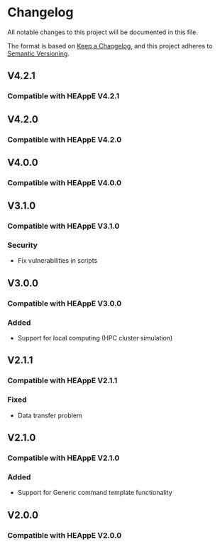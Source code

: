 # Changelog

All notable changes to this project will be documented in this file.

The format is based on [Keep a Changelog](https://keepachangelog.com/en/1.1.0/),
and this project adheres to [Semantic Versioning](https://semver.org/spec/v2.0.0.html).

## V4.2.1

### Compatible with HEAppE V4.2.1

## V4.2.0

### Compatible with HEAppE V4.2.0

## V4.0.0

### Compatible with HEAppE V4.0.0


## V3.1.0

### Compatible with HEAppE V3.1.0

### Security
- Fix vulnerabilities in scripts

## V3.0.0

### Compatible with HEAppE V3.0.0

### Added
- Support for local computing (HPC cluster simulation)

## V2.1.1

### Compatible with HEAppE V2.1.1

### Fixed
- Data transfer problem

## V2.1.0

### Compatible with HEAppE V2.1.0

### Added
- Support for Generic command template functionality

## V2.0.0

### Compatible with HEAppE V2.0.0